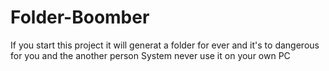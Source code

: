# Folder-Boomber
If you start this project it will generat a folder for ever and it's to dangerous for you and the another person System
never use it on your own PC
